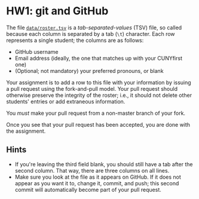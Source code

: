HW1: git and GitHub
===================

The file [`data/roster.tsv`](data/roster.tsv) is a *tab-separated-values* (TSV)
file, so called because each column is separated by a tab (`\t`) character. Each
row represents a single student; the columns are as follows:

-   GitHub username
-   Email address (ideally, the one that matches up with your CUNYfirst one)
-   (Optional; not mandatory) your preferred pronouns, or blank

Your assignment is to add a row to this file with your information by issuing a
pull request using the fork-and-pull model. Your pull request should otherwise
preserve the integrity of the roster; i.e., it should not delete other students'
entries or add extraneous information.

You *must* make your pull request from a non-master branch of your fork.

Once you see that your pull request has been accepted, you are done with the
assignment.

Hints
-----

-   If you're leaving the third field blank, you should still have a tab after
    the second column. That way, there are three columns on all lines.
-   Make sure you look at the file as it appears on GitHub. If it does not
    appear as you want it to, change it, commit, and push; this second commit
    will automatically become part of your pull request.

